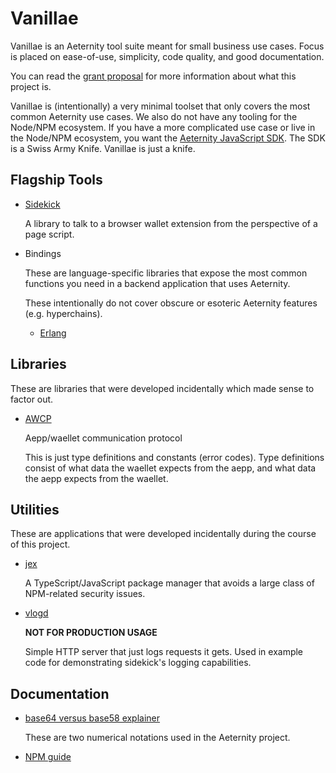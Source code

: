 # Vanillae

Vanillae is an Aeternity tool suite meant for small business use cases.  Focus
is placed on ease-of-use, simplicity, code quality, and good documentation.

You can read the [grant
proposal](https://forum.aeternity.com/t/active-application-vanillae/10638) for
more information about what this project is.

Vanillae is (intentionally) a very minimal toolset that only covers the most
common Aeternity use cases.  We also do not have any tooling for the Node/NPM
ecosystem. If you have a more complicated use case or live in the Node/NPM
ecosystem, you want the [Aeternity JavaScript
SDK](https://github.com/aeternity/aepp-sdk-js). The SDK is a Swiss Army Knife.
Vanillae is just a knife.

## Flagship Tools

-   [Sidekick](./sidekick/)

    A library to talk to a browser wallet extension from the perspective of a
    page script.

-   Bindings

    These are language-specific libraries that expose the most common functions you
    need in a backend application that uses Aeternity.

    These intentionally do not cover obscure or esoteric Aeternity features
    (e.g. hyperchains).

    - [Erlang](./bindings/erlang/)


## Libraries

These are libraries that were developed incidentally which made sense to factor
out.

-   [AWCP](./libs/awcp/)

    Aepp/waellet communication protocol

    This is just type definitions and constants (error codes). Type definitions
    consist of what data the waellet expects from the aepp, and what data the
    aepp expects from the waellet.


## Utilities

These are applications that were developed incidentally during the course of
this project.

-   [jex](./utils/jex/)

    A TypeScript/JavaScript package manager that avoids a large class of
    NPM-related security issues.

-   [vlogd](./utils/vlogd/)

    **NOT FOR PRODUCTION USAGE**

    Simple HTTP server that just logs requests it gets. Used in example code
    for demonstrating sidekick's logging capabilities.

## Documentation

-   [base64 versus base58 explainer](./docs/baseN/)

    These are two numerical notations used in the Aeternity project.

-   [NPM guide](./docs/npm-misc/)
